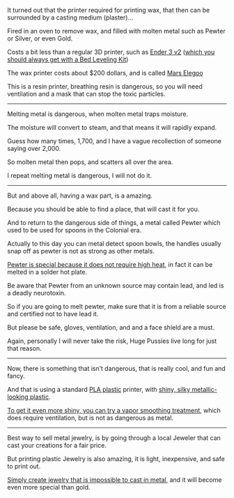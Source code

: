 It turned out that the printer required for printing wax,
that then can be surrounded by a casting medium (plaster)...

Fired in an oven to remove wax,
and filled with molten metal such as Pewter or Silver, or even Gold.

Costs a bit less than a regular 3D printer,
such as [Ender 3 v2][1] ([which you should always get with a Bed Leveling Kit][2])

The wax printer costs about $200 dollars,
and is called [Mars Elegoo][3]

This is a resin printer, breathing resin is dangerous,
so you will need ventilation and a mask that can stop the toxic particles.

---

Melting metal is dangerous,
when molten metal traps moisture.

The moisture will convert to steam,
and that means it will rapidly expand.

Guess how many times,
1,700, and I have a vague recollection of someone saying over 2,000.

So molten metal then pops,
and scatters all over the area.

I repeat melting metal is dangerous,
I will not do it.

---

But and above all,
having a wax part, is a amazing.

Because you should be able to find a place,
that will cast it for you.

And to return to the dangerous side of things,
a metal called Pewter which used to be used for spoons in the Colonial era.

Actually to this day you can metal detect spoon bowls,
the handles usually snap off as pewter is not as strong as other metals.

[Pewter is special because it does not require high heat][4],
in fact it can be melted in a solder hot plate.

Be aware that Pewter from an unknown source may contain lead,
and led is a deadly neurotoxin.

So if you are going to melt pewter,
make sure that it is from a reliable source and certified not to have lead it.

But please be safe, gloves, ventilation,
and and a face shield are a must.

Again, personally I will never take the risk,
Huge Pussies live long for just that reason.

---

Now, there is something that isn’t dangerous,
that is really cool, and fun and fancy.

And that is using a standard [PLA plastic][6] printer,
with [shiny, silky metallic-looking plastic][7].

[To get it even more shiny, you can try a vapor smoothing treatment][8],
which does require ventilation, but is not as dangerous as metal.

---

Best way to sell metal jewelry,
is by going through a local Jeweler that can cast your creations for a fair price.

But printing plastic Jewelry is also amazing,
it is light, inexpensive, and safe to print out.

[Simply create jewelry that is impossible to cast in metal][9],
and it will become even more special than gold.

[1]: https://www.youtube.com/watch?v=gokN9xNG94U
[2]: https://www.youtube.com/watch?v=lN5n7Dy0quk
[3]: https://www.youtube.com/watch?v=AgFU6SueFO8
[4]: https://www.youtube.com/watch?v=oqy_cCgU4Dg
[5]: https://www.youtube.com/watch?v=PXmr3QK9BMc
[6]: https://www.youtube.com/watch?v=64KBsX42yG0
[7]: https://www.youtube.com/results?search_query=GOLD+PLA+Review
[8]: https://www.youtube.com/results?search_query=smoothing+PLA&sp=CAM%253D
[9]: https://www.thingiverse.com/thing:399474
